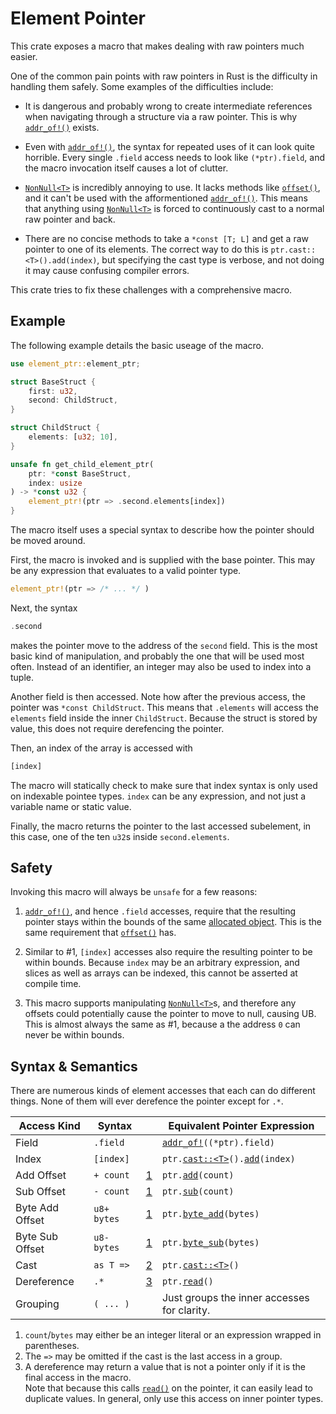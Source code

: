 # Element Pointer

This crate exposes a macro that makes dealing with raw pointers much easier.

One of the common pain points with raw pointers in Rust is the difficulty in handling them safely.
Some examples of the difficulties include:

* It is dangerous and probably wrong to create intermediate references when navigating
    through a structure via a raw pointer. This is why [`addr_of!()`] exists.
    
* Even with [`addr_of!()`], the syntax for repeated uses of it can look quite horrible. Every
    single `.field` access needs to look like `(*ptr).field`, and the macro invocation itself causes
    a lot of clutter.

* [`NonNull<T>`] is incredibly annoying to use. It lacks methods like [`offset()`], and it can't be used
    with the afformentioned [`addr_of!()`]. This means that anything using [`NonNull<T>`] is forced to
    continuously cast to a normal raw pointer and back.

* There are no concise methods to take a `*const [T; L]` and get a raw pointer to one of its elements.
    The correct way to do this is `ptr.cast::<T>().add(index)`, but specifying the cast type is
    verbose, and not doing it may cause confusing compiler errors.

This crate tries to fix these challenges with a comprehensive macro.

## Example

The following example details the basic useage of the macro.

```rust
use element_ptr::element_ptr;

struct BaseStruct {
    first: u32,
    second: ChildStruct,
}

struct ChildStruct {
    elements: [u32; 10],
}

unsafe fn get_child_element_ptr(
    ptr: *const BaseStruct,
    index: usize
) -> *const u32 {
    element_ptr!(ptr => .second.elements[index])
}
```

The macro itself uses a special syntax to describe how the pointer should be moved around.

First, the macro is invoked and is supplied with the base pointer. This may be any expression
that evaluates to a valid pointer type.

```rust
element_ptr!(ptr => /* ... */ )
```

Next, the syntax

```rust
.second
```

makes the pointer move to the address of the `second` field. This is the most basic
kind of manipulation, and probably the one that will be used most often. Instead of an
identifier, an integer may also be used to index into a tuple.

Another field is then accessed. Note how after the previous access,
the pointer was `*const ChildStruct`. This means that `.elements` will access
the `elements` field inside the inner `ChildStruct`. Because the struct is stored by value,
this does not require derefencing the pointer.

Then, an index of the array is accessed with

```rs
[index]
```

The macro will statically check to make sure that index syntax is only used on indexable pointee types.
`index` can be any expression, and not just a variable name or static value.

Finally, the macro returns the pointer to the last accessed subelement, in this case, one of the ten `u32`s
inside `second.elements`.

## Safety

Invoking this macro will always be `unsafe` for a few reasons:

1. [`addr_of!()`], and hence `.field` accesses, require that the resulting pointer
    stays within the bounds of the same [allocated object].
    This is the same requirement that [`offset()`] has.
    
2. Similar to #1, `[index]` accesses also require the resulting pointer to be within bounds.
    Because `index` may be an arbitrary expression, and slices as well as arrays can be indexed,
    this cannot be asserted at compile time.
    
3. This macro supports manipulating [`NonNull<T>`]s, and therefore any offsets could potentially
    cause the pointer to move to null, causing UB. This is almost always the same as #1, because a
    the address `0` can never be within bounds.
    
## Syntax & Semantics

There are numerous kinds of element accesses that each can do different things. None of them will ever
derefence the pointer except for `.*`.

| Access Kind     | Syntax        |           | Equivalent Pointer Expression                  |
|-----------------|---------------|-----------|------------------------------------------------|
| Field           | `.field`      |           | <code>[addr_of!]\((*ptr).field)</code>         |
| Index           | `[index]`     |           | <code>ptr.[cast::\<T>]\().[add]\(index)</code> |
| Add Offset      | `+ count`     | [1](#sl1) | <code>ptr.[add]\(count)</code>                 |
| Sub Offset      | `- count`     | [1](#sl1) | <code>ptr.[sub]\(count)</code>                 |
| Byte Add Offset | `u8+ bytes`   | [1](#sl1) | <code>ptr.[byte_add]\(bytes)</code>            |
| Byte Sub Offset | `u8- bytes`   | [1](#sl1) | <code>ptr.[byte_sub]\(bytes)</code>            |
| Cast            | `as T =>`     | [2](#sl2) | <code>ptr.[cast::\<T>]\()</code>               |
| Dereference     | `.*`          | [3](#sl3) | <code>ptr.[read]\()</code>                     |
| Grouping        | `( ... )`     |           | Just groups the inner accesses for clarity.    |


1. <span id="sl1"></span>
    `count`/`bytes` may either be an integer literal or an expression wrapped in parentheses.
2. <span id="sl2"></span>
    The `=>` may be omitted if the cast is the last access in a group.
3. <span id="sl3"></span>
    A dereference may return a value that is not a pointer only if it is the final access in the macro.<br>
    Note that because this calls [`read()`] on the pointer, it can easily lead to duplicate values.
    In general, only use this access on inner pointer types.

[`addr_of!()`]: https://doc.rust-lang.org/core/ptr/macro.addr_of.html
[addr_of!]: https://doc.rust-lang.org/core/ptr/macro.addr_of.html
[`NonNull<T>`]: https://doc.rust-lang.org/core/ptr/struct.NonNull.html
[`offset()`]: https://doc.rust-lang.org/core/primitive.pointer.html#method.offset
[allocated object]: https://doc.rust-lang.org/core/ptr/index.html#allocated-object
[cast::\<T>]: https://doc.rust-lang.org/core/primitive.pointer.html#method.cast
[add]: https://doc.rust-lang.org/core/primitive.pointer.html#method.add
[sub]: https://doc.rust-lang.org/core/primitive.pointer.html#method.add
[byte_add]: https://doc.rust-lang.org/core/primitive.pointer.html#method.byte_add
[byte_sub]: https://doc.rust-lang.org/core/primitive.pointer.html#method.byte_sub
[read]: https://doc.rust-lang.org/core/primitive.pointer.html#method.read
[`read()`]: https://doc.rust-lang.org/core/primitive.pointer.html#method.read